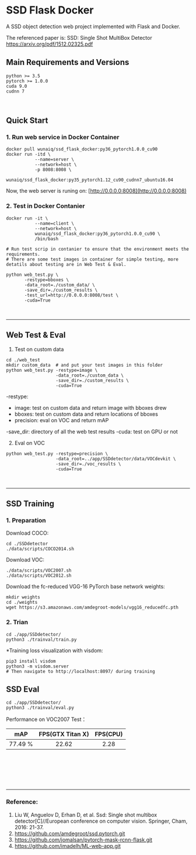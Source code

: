 # SSD Flask Docker

A SSD object detection web project implemented with Flask and Docker.

The referenced paper is: SSD: Single Shot MultiBox Detector https://arxiv.org/pdf/1512.02325.pdf


## Main Requirements and Versions

```
python >= 3.5
pytorch >= 1.0.0
cuda 9.0
cudnn 7
```



&nbsp;

## Quick Start

### 1. Run web service in Docker Container
```
docker pull wunaiq/ssd_flask_docker:py36_pytorch1.0.0_cu90
docker run -itd \
           --name=server \
           --network=host \
           -p 8008:8008 \
           wunaiq/ssd_flask_docker:py35_pytorch1.12_cu90_cudnn7_ubuntu16.04
```
Now, the web server is runing on: [http://0.0.0.0:8008](http://0.0.0.0:8008)

### 2. Test in Docker Contanier
```
docker run -it \
           --name=client \
           --network=host \
           wunaiq/ssd_flask_docker:py36_pytorch1.0.0_cu90 \
           /bin/bash

# Run test scrip in contanier to ensure that the environment meets the requirements.
# There are some test images in container for simple testing, more detatils about testing are in Web Test & Eval.

python web_test.py \
       -restype=bboxes \
       -data_root=./custom_data/ \
       -save_dir=./custom_results \
       -test_url=http://0.0.0.0:8008/test \
       -cuda=True                                    
```


&nbsp;

---
## Web Test & Eval

1. Test on custom data

```
cd ./web_test
mkdir custom_data  # and put your test images in this folder
python web_test.py -restype=image \
                   -data_root=./custom_data \
                   -save_dir=./custom_results \
                   -cuda=True
```
-restype: 
* image: test on custom data and return image with bboxes drew
* bboxes: test on custom data and return locations of bboxes
* precision: eval on VOC and return mAP

-save_dir: directory of all the web test results
-cuda: test on GPU or not

2. Eval on VOC 
```
python web_test.py -restype=precision \
                   -data_root=../app/SSDdetector/data/VOCdevkit \
                   -save_dir=./voc_results \
                   -cuda=True
```
&nbsp;

---
## SSD Training

### 1. Preparation

Download COCO:

```
cd ./SSDdetector
./data/scripts/COCO2014.sh
```

Download VOC:

```
./data/scripts/VOC2007.sh
./data/scripts/VOC2012.sh
```

Download the fc-reduced VGG-16 PyTorch base network weights:
```
mkdir weights
cd ./weights
wget https://s3.amazonaws.com/amdegroot-models/vgg16_reducedfc.pth

```


### 2. Trian 

```
cd ./app/SSDdetector/
python3 ./trainval/train.py
```

*Training loss visualization with visdom:
```
pip3 install visdom
python3 -m visdom.server
# Then navigate to http://localhost:8097/ during training
```

## SSD Eval

```
cd ./app/SSDdetector/
python3 ./trainval/eval.py
```

Performance on VOC2007 Test：

| mAP | FPS(GTX Titan X)| FPS(CPU)|
|:-:|:-:|:-:|
| 77.49 % |22.62|2.28|


&nbsp;

&nbsp;

&nbsp;


---

### Reference:

1. Liu W, Anguelov D, Erhan D, et al. Ssd: Single shot multibox detector[C]//European conference on computer vision. Springer, Cham, 2016: 21-37.
2. https://github.com/amdegroot/ssd.pytorch.git
3. https://github.com/jomalsan/pytorch-mask-rcnn-flask.git
4. https://github.com/imadelh/ML-web-app.git
